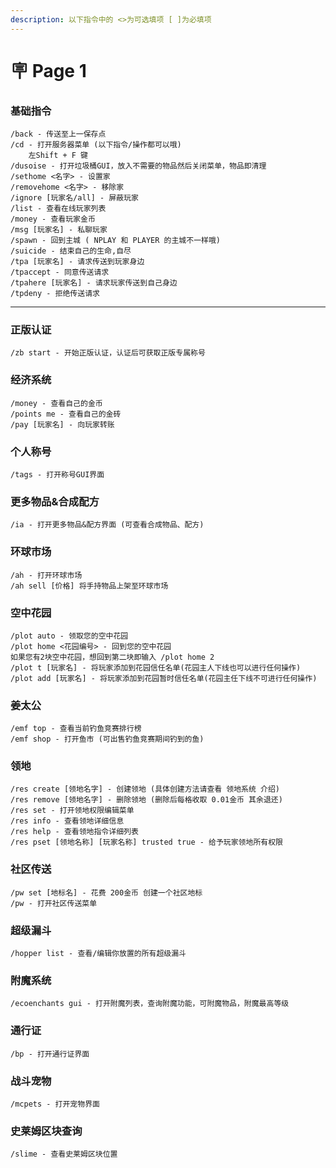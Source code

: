```yaml
---
description: 以下指令中的 <>为可选填项 [ ]为必填项
---
```


# 🪧 Page 1

### 基础指令

```
/back - 传送至上一保存点
/cd - 打开服务器菜单 (以下指令/操作都可以哦)
    左Shift + F 键
/dusoise - 打开垃圾桶GUI，放入不需要的物品然后关闭菜单，物品即清理
/sethome <名字> - 设置家
/removehome <名字> - 移除家
/ignore [玩家名/all] - 屏蔽玩家
/list - 查看在线玩家列表
/money - 查看玩家金币
/msg [玩家名] - 私聊玩家
/spawn - 回到主城 ( NPLAY 和 PLAYER 的主城不一样哦)
/suicide - 结束自己的生命,自尽
/tpa [玩家名] - 请求传送到玩家身边
/tpaccept - 同意传送请求
/tpahere [玩家名] - 请求玩家传送到自己身边
/tpdeny - 拒绝传送请求
```

***

### 正版认证

```
/zb start - 开始正版认证，认证后可获取正版专属称号
```



### 经济系统

```
/money - 查看自己的金币
/points me - 查看自己的金砖
/pay [玩家名] - 向玩家转账
```



### 个人称号

```
/tags - 打开称号GUI界面
```



### 更多物品&合成配方

```
/ia - 打开更多物品&配方界面 (可查看合成物品、配方)
```



### 环球市场

```
/ah - 打开环球市场
/ah sell [价格] 将手持物品上架至环球市场
```



### 空中花园

```
/plot auto - 领取您的空中花园
/plot home <花园编号> - 回到您的空中花园
如果您有2块空中花园，想回到第二块即输入 /plot home 2
/plot t [玩家名] - 将玩家添加到花园信任名单(花园主人下线也可以进行任何操作)
/plot add [玩家名] - 将玩家添加到花园暂时信任名单(花园主任下线不可进行任何操作)
```



### 姜太公

```
/emf top - 查看当前钓鱼竞赛排行榜
/emf shop - 打开鱼市 (可出售钓鱼竞赛期间钓到的鱼)
```



### 领地

```
/res create [领地名字] - 创建领地 (具体创建方法请查看 领地系统 介绍)
/res remove [领地名字] - 删除领地 (删除后每格收取 0.01金币 其余退还)
/res set - 打开领地权限编辑菜单
/res info - 查看领地详细信息
/res help - 查看领地指令详细列表
/res pset [领地名称] [玩家名称] trusted true - 给予玩家领地所有权限
```



### 社区传送

```
/pw set [地标名] - 花费 200金币 创建一个社区地标
/pw - 打开社区传送菜单
```



### 超级漏斗

```
/hopper list - 查看/编辑你放置的所有超级漏斗
```



### 附魔系统

```
/ecoenchants gui - 打开附魔列表，查询附魔功能，可附魔物品，附魔最高等级
```



### 通行证

```
/bp - 打开通行证界面
```



### 战斗宠物

```
/mcpets - 打开宠物界面
```



### 史莱姆区块查询

```
/slime - 查看史莱姆区块位置
```

